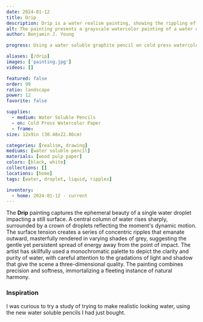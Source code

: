 ```yaml
---
date: 2024-01-12
title: Drip
description: Drip is a water realism painting, showing the rippling effect of a water drop, painted with water soluable graphite pencil.
alt: The painting presents a grayscale watercolor painting of a water droplet creating ripples on the surface of water, captured in a moment of dynamic symmetry and fluid motion.
author: Benjamin J. Young

progress: Using a water soluble graphite pencil on cold press watercolor wood pulp paper. I spent an evening the next morning, trying to focus on the right amount of values and blending, to give it the best realism for my skill-level.

aliases: [/drip]
images: ['painting.jpg']
videos: []

featured: false
order: 99
ratio: landscape
power: 12
favorite: false

supplies:
  - medium: Water Soluble Pencils
  - on: Cold Press Watercolor Paper
  - frame: 
size: 12x9in (30.48x22.86cm)

categories: [realism, drawing]
mediums: [water soluble pencil]
materials: [wood pulp paper]
colors: [black, white]
collections: []
locations: [home]
tags: [water, droplet, liquid, ripples]

inventory:
  - home: 2024-01-12 - current
---
```


The **Drip** painting captures the ephemeral beauty of a single water droplet impacting a still surface. A central column of water rises sharply, surrounded by a crown of droplets reflecting the moment's dynamic motion. The surface tension creates a series of concentric ripples that emanate outward, masterfully rendered in varying shades of grey, suggesting the gentle yet persistent spread of energy away from the point of impact. The artist has skillfully used a monochromatic palette to depict the clarity and purity of water, with careful attention to the gradations of light and shadow that give the scene a three-dimensional quality. The painting combines precision and softness, immortalizing a fleeting instance of natural harmony.

<!--more-->

### Inspiration ###

I was curious to try a study of trying to make realistic looking water, using the new water soluble pencils I had just bought.